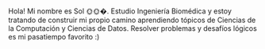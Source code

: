 Hola! Mi nombre es Sol 🌞🌞�.
Estudio Ingeniería Biomédica y estoy tratando de construir mi propio camino aprendiendo tópicos de Ciencias de la Computación y Ciencias de Datos.
Resolver problemas y desafíos lógicos es mi pasatiempo favorito :) 

